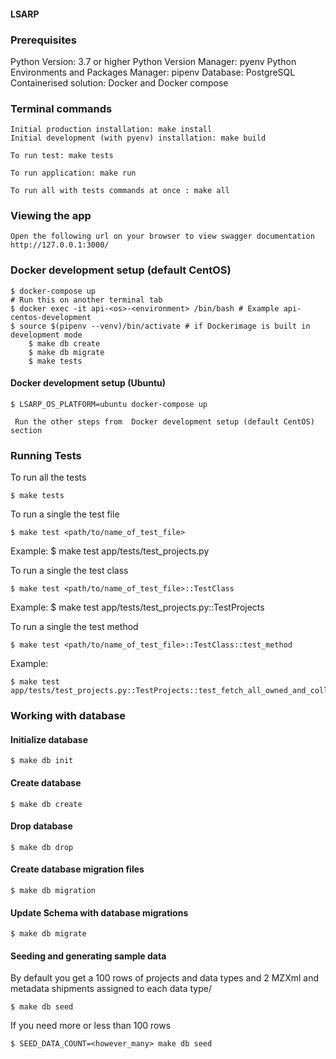 #### LSARP

### Prerequisites

Python Version: 3.7 or higher
Python Version Manager: pyenv
Python Environments and Packages Manager: pipenv
Database: PostgreSQL
Containerised solution: Docker and Docker compose

### Terminal commands

    Initial production installation: make install
    Initial development (with pyenv) installation: make build

    To run test: make tests

    To run application: make run

    To run all with tests commands at once : make all


### Viewing the app ###

    Open the following url on your browser to view swagger documentation
    http://127.0.0.1:3000/

### Docker development setup (default CentOS)

    $ docker-compose up
    # Run this on another terminal tab
    $ docker exec -it api-<os>-<environment> /bin/bash # Example api-centos-development
    $ source $(pipenv --venv)/bin/activate # if Dockerimage is built in development mode
        $ make db create
        $ make db migrate
        $ make tests

#### Docker development setup (Ubuntu)

    $ LSARP_OS_PLATFORM=ubuntu docker-compose up

     Run the other steps from  Docker development setup (default CentOS) section

### Running Tests

To run all the tests

    $ make tests

To run a single the test file

    $ make test <path/to/name_of_test_file>

Example: 
    $ make test app/tests/test_projects.py

To run a single the test class

    $ make test <path/to/name_of_test_file>::TestClass

Example: 
    $ make test app/tests/test_projects.py::TestProjects

To run a single the test method

    $ make test <path/to/name_of_test_file>::TestClass::test_method

Example:

    $ make test app/tests/test_projects.py::TestProjects::test_fetch_all_owned_and_collaborating_projects_without_page_and_per_page_and_direction

### Working with database

#### Initialize database

    $ make db init

#### Create database

    $ make db create

#### Drop database

    $ make db drop

#### Create database migration files

    $ make db migration

#### Update Schema with database migrations

    $ make db migrate

#### Seeding and generating sample data 

By default you get a 100 rows of projects and data types and 2 MZXml and metadata shipments assigned to each data type/

    $ make db seed

If you need more or less than 100 rows

    $ SEED_DATA_COUNT=<however_many> make db seed
